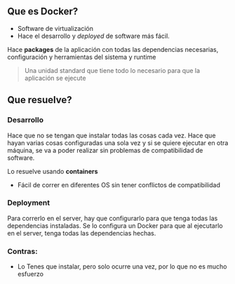 ## Que es Docker?

+ Software de virtualización
+ Hace el desarrollo y *deployed* de software más fácil.

Hace **packages** de la aplicación con todas las dependencias necesarias, configuración y herramientas del sistema y runtime

> Una unidad standard que tiene todo lo necesario para que la aplicación se ejecute

## Que resuelve?

### Desarrollo

Hace que no se tengan que instalar todas las cosas cada vez. Hace que hayan varias cosas configuradas una sola vez y si se quiere ejecutar en otra máquina, se va a poder realizar sin problemas de compatibilidad de software.

Lo resuelve usando **containers**

+ Fácil de correr en diferentes OS sin tener conflictos de compatibilidad

### Deployment

Para correrlo en el server, hay que configurarlo para que tenga todas las dependencias instaladas.
Se lo configura un Docker para que al ejecutarlo en el server, tenga todas las dependencias hechas.


### Contras:
+ Lo Tenes que instalar, pero solo ocurre una vez, por lo que no es mucho esfuerzo